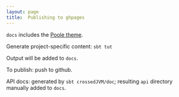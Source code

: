 ```yaml
---
layout: page
title:  Publishing to ghpages
---
```



`docs` includes the [Poole theme](http://lanyon.getpoole.com/).

Generate project-specific content:  `sbt tut`

Output will be added to `docs`.

To publish:  push to github.

API docs:  generated by `sbt crossedJVM/doc`; resulting `api` directory manually added to `docs`.

